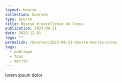 ```yaml
---
layout: bourse
collection: bourses
type: bourse
title: Bourse d'excellence du Crous
publication: 2023-08-21
date: 2023-12-01
logo: ""
permalink: /bourses/2023-08-21-bourse-merite-crous
tags:
  - publique
  - tous
  - merite
---
```


lorem ipsum dolor